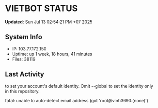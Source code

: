 # VIETBOT STATUS
**Updated**: Sun Jul 13 02:54:21 PM +07 2025

## System Info
- IP: 103.77.172.150
- Uptime: up 1 week, 18 hours, 41 minutes
- Files: 38116

## Last Activity

to set your account's default identity.
Omit --global to set the identity only in this repository.

fatal: unable to auto-detect email address (got 'root@vinh3690.(none)')

